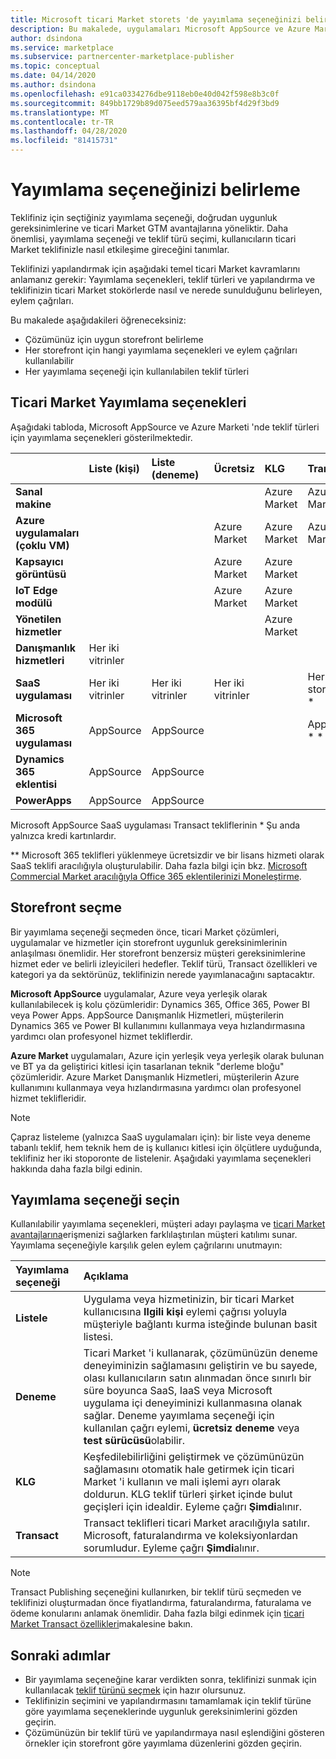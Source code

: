 ```yaml
---
title: Microsoft ticari Market storets 'de yayımlama seçeneğinizi belirleme
description: Bu makalede, uygulamaları Microsoft AppSource ve Azure Market 'Te nasıl yayımlayacağınızı anlamaya çalışan iş ortakları için uygunluk ölçütleri ve yayımlama gereksinimleri açıklanmaktadır.
author: dsindona
ms.service: marketplace
ms.subservice: partnercenter-marketplace-publisher
ms.topic: conceptual
ms.date: 04/14/2020
ms.author: dsindona
ms.openlocfilehash: e91ca0334276dbe9118eb0e40d042f598e8b3c0f
ms.sourcegitcommit: 849bb1729b89d075eed579aa36395bf4d29f3bd9
ms.translationtype: MT
ms.contentlocale: tr-TR
ms.lasthandoff: 04/28/2020
ms.locfileid: "81415731"
---
```

# <a name="determine-your-publishing-option"></a>Yayımlama seçeneğinizi belirleme

Teklifiniz için seçtiğiniz yayımlama seçeneği, doğrudan uygunluk gereksinimlerine ve ticari Market GTM avantajlarına yöneliktir. Daha önemlisi, yayımlama seçeneği ve teklif türü seçimi, kullanıcıların ticari Market teklifinizle nasıl etkileşime gireceğini tanımlar.

Teklifinizi yapılandırmak için aşağıdaki temel ticari Market kavramlarını anlamanız gerekir: Yayımlama seçenekleri, teklif türleri ve yapılandırma ve teklifinizin ticari Market stokörlerde nasıl ve nerede sunulduğunu belirleyen, eylem çağrıları.

Bu makalede aşağıdakileri öğreneceksiniz:

- Çözümünüz için uygun storefront belirleme
- Her storefront için hangi yayımlama seçenekleri ve eylem çağrıları kullanılabilir
- Her yayımlama seçeneği için kullanılabilen teklif türleri

## <a name="commercial-marketplace-publishing-options"></a>Ticari Market Yayımlama seçenekleri

Aşağıdaki tabloda, Microsoft AppSource ve Azure Marketi 'nde teklif türleri için yayımlama seçenekleri gösterilmektedir.

|   | **Liste (kişi)**  | **Liste (deneme)**  | **Ücretsiz** | **KLG** | **Transact**|
| :--------- | :----------- | :------------ | :----------- | :---------- |:---------- |
| **Sanal makine** |  |  |  | Azure Market |  Azure Market |
| **Azure uygulamaları (çoklu VM)** |  |  | Azure Market | Azure Market | Azure Market  |
| **Kapsayıcı görüntüsü** |  |  | Azure Market | Azure Market |   |
| **IoT Edge modülü** |  |  | Azure Market | Azure Market |   |
| **Yönetilen hizmetler** |  |  |  | Azure Market |   |
| **Danışmanlık hizmetleri** | Her iki vitrinler |  |  |  |   |
| **SaaS uygulaması** | Her iki vitrinler | Her iki vitrinler | Her iki vitrinler |  | Her iki storefronts * |
| **Microsoft 365 uygulaması** | AppSource | AppSource |  |  | AppSource * *  |
| **Dynamics 365 eklentisi** |  AppSource | AppSource |  |  |   |
| **PowerApps** | AppSource |AppSource  |  |  |   |

Microsoft AppSource SaaS uygulaması Transact tekliflerinin &#42; Şu anda yalnızca kredi kartınlardır.

&#42;&#42; Microsoft 365 teklifleri yüklenmeye ücretsizdir ve bir lisans hizmeti olarak SaaS teklifi aracılığıyla oluşturulabilir. Daha fazla bilgi için bkz. [Microsoft Commercial Market aracılığıyla Office 365 eklentilerinizi Moneleştirme](/office/dev/store/monetize-addins-through-microsoft-commercial-marketplace).

## <a name="selecting-a-storefront"></a>Storefront seçme

Bir yayımlama seçeneği seçmeden önce, ticari Market çözümleri, uygulamalar ve hizmetler için storefront uygunluk gereksinimlerinin anlaşılması önemlidir. Her storefront benzersiz müşteri gereksinimlerine hizmet eder ve belirli izleyicileri hedefler. Teklif türü, Transact özellikleri ve kategori ya da sektörünüz, teklifinizin nerede yayımlanacağını saptacaktır.

**Microsoft AppSource** uygulamalar, Azure veya yerleşik olarak kullanılabilecek iş kolu çözümleridir: Dynamics 365, Office 365, Power BI veya Power Apps. AppSource Danışmanlık Hizmetleri, müşterilerin Dynamics 365 ve Power BI kullanımını kullanmaya veya hızlandırmasına yardımcı olan profesyonel hizmet tekliflerdir.

**Azure Market** uygulamaları, Azure için yerleşik veya yerleşik olarak bulunan ve BT ya da geliştirici kitlesi için tasarlanan teknik "derleme bloğu" çözümleridir. Azure Market Danışmanlık Hizmetleri, müşterilerin Azure kullanımını kullanmaya veya hızlandırmasına yardımcı olan profesyonel hizmet teklifleridir.

>[!Note]
>Çapraz listeleme (yalnızca SaaS uygulamaları için): bir liste veya deneme tabanlı teklif, hem teknik hem de iş kullanıcı kitlesi için ölçütlere uyduğunda, teklifiniz her iki stoporonte de listelenir. Aşağıdaki yayımlama seçenekleri hakkında daha fazla bilgi edinin.

## <a name="choose-a-publishing-option"></a>Yayımlama seçeneği seçin

Kullanılabilir yayımlama seçenekleri, müşteri adayı paylaşma ve [ticari Market avantajlarına](https://docs.microsoft.com/azure/marketplace/gtm-your-marketplace-benefits)erişmenizi sağlarken farklılaştırılan müşteri katılımı sunar. Yayımlama seçeneğiyle karşılık gelen eylem çağrılarını unutmayın:

| **Yayımlama seçeneği**    | **Açıklama**  |
| :------------------- | :-------------------|
| **Listele** | Uygulama veya hizmetinizin, bir ticari Market kullanıcısına **Ilgili kişi** eylemi çağrısı yoluyla müşteriyle bağlantı kurma isteğinde bulunan basit listesi. |
| **Deneme** | Ticari Market 'i kullanarak, çözümünüzün deneme deneyiminizin sağlamasını geliştirin ve bu sayede, olası kullanıcıların satın alınmadan önce sınırlı bir süre boyunca SaaS, IaaS veya Microsoft uygulama içi deneyiminizi kullanmasına olanak sağlar. Deneme yayımlama seçeneği için kullanılan çağrı eylemi, **ücretsiz deneme** veya **test sürücüsü**olabilir. |
| **KLG** | Keşfedilebilirliğini geliştirmek ve çözümünüzün sağlamasını otomatik hale getirmek için ticari Market 'i kullanın ve mali işlemi ayrı olarak doldurun. KLG teklif türleri şirket içinde bulut geçişleri için idealdir. Eyleme çağrı **Şimdi**alınır.
| **Transact** | Transact teklifleri ticari Market aracılığıyla satılır. Microsoft, faturalandırma ve koleksiyonlardan sorumludur. Eyleme çağrı **Şimdi**alınır.|

> [!Note]
> Transact Publishing seçeneğini kullanırken, bir teklif türü seçmeden ve teklifinizi oluşturmadan önce fiyatlandırma, faturalandırma, faturalama ve ödeme konularını anlamak önemlidir. Daha fazla bilgi edinmek için [ticari Market Transact özellikleri](./marketplace-commercial-transaction-capabilities-and-considerations.md)makalesine bakın.

## <a name="next-steps"></a>Sonraki adımlar

- Bir yayımlama seçeneğine karar verdikten sonra, teklifinizi sunmak için kullanılacak [teklif türünü seçmek](./publisher-guide-by-offer-type.md) için hazır olursunuz.
- Teklifinizin seçimini ve yapılandırmasını tamamlamak için teklif türüne göre yayımlama seçeneklerinde uygunluk gereksinimlerini gözden geçirin.
- Çözümünüzün bir teklif türü ve yapılandırmaya nasıl eşlendiğini gösteren örnekler için storefront göre yayımlama düzenlerini gözden geçirin.
